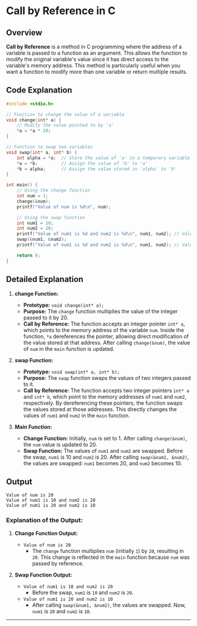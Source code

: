 # Call by Reference in C

## Overview

**Call by Reference** is a method in C programming where the address of a variable is passed to a function as an argument. This allows the function to modify the original variable's value since it has direct access to the variable's memory address. This method is particularly useful when you want a function to modify more than one variable or return multiple results.

## Code Explanation

```c
#include <stdio.h> 

// Function to change the value of a variable
void change(int* a) {
    // Modify the value pointed to by 'a'
    *a = *a * 20;
}

// Function to swap two variables
void swap(int* a, int* b) {
    int alpha = *a;  // Store the value of 'a' in a temporary variable
    *a = *b;         // Assign the value of 'b' to 'a'
    *b = alpha;      // Assign the value stored in 'alpha' to 'b'
}

int main() {
    // Using the change function
    int num = 1;
    change(&num);
    printf("Value of num is %d\n", num);

    // Using the swap function
    int num1 = 10;
    int num2 = 20;
    printf("Value of num1 is %d and num2 is %d\n", num1, num2); // Value before swap function
    swap(&num1, &num2);
    printf("Value of num1 is %d and num2 is %d\n", num1, num2); // Value after swap function

    return 0;
}
```

## Detailed Explanation

1. **change Function:**
   - **Prototype:** `void change(int* a);`
   - **Purpose:** The `change` function multiplies the value of the integer passed to it by 20.
   - **Call by Reference:** The function accepts an integer pointer `int* a`, which points to the memory address of the variable `num`. Inside the function, `*a` dereferences the pointer, allowing direct modification of the value stored at that address. After calling `change(&num)`, the value of `num` in the `main` function is updated.

2. **swap Function:**
   - **Prototype:** `void swap(int* a, int* b);`
   - **Purpose:** The `swap` function swaps the values of two integers passed to it.
   - **Call by Reference:** The function accepts two integer pointers `int* a` and `int* b`, which point to the memory addresses of `num1` and `num2`, respectively. By dereferencing these pointers, the function swaps the values stored at those addresses. This directly changes the values of `num1` and `num2` in the `main` function.

3. **Main Function:**
   - **Change Function:** Initially, `num` is set to 1. After calling `change(&num)`, the `num` value is updated to 20.
   - **Swap Function:** The values of `num1` and `num2` are swapped. Before the swap, `num1` is 10 and `num2` is 20. After calling `swap(&num1, &num2)`, the values are swapped: `num1` becomes 20, and `num2` becomes 10.

## Output
```
Value of num is 20
Value of num1 is 10 and num2 is 20
Value of num1 is 20 and num2 is 10
```

### Explanation of the Output:

1. **Change Function Output:**
   - `Value of num is 20`
     - The `change` function multiplies `num` (initially `1`) by `20`, resulting in `20`. This change is reflected in the `main` function because `num` was passed by reference.

2. **Swap Function Output:**
   - `Value of num1 is 10 and num2 is 20`
     - Before the swap, `num1` is `10` and `num2` is `20`.
   - `Value of num1 is 20 and num2 is 10`
     - After calling `swap(&num1, &num2)`, the values are swapped. Now, `num1` is `20` and `num2` is `10`.
    
---